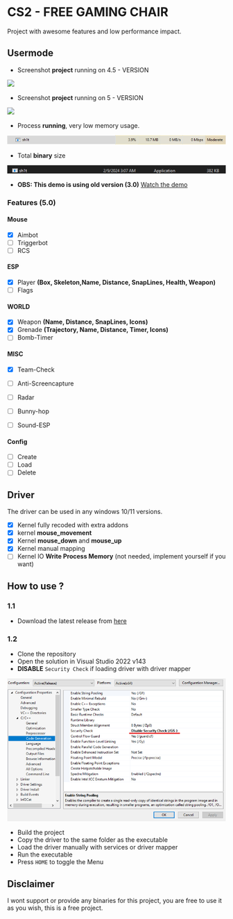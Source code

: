 # CS2 - FREE GAMING CHAIR 

Project with awesome features and low performance impact.

## Usermode

- Screenshot **project** running on 4.5 - VERSION 
<img src="./examples/bostil.png">

- Screenshot **project** running on 5 - VERSION 
<img src="./examples/bostil_5.png">

- Process  **running**, very low memory usage.
<img src="./examples/running.png">

- Total **binary** size 
<img src="./examples/size.png">

- **OBS: This demo is using old version (3.0)**
<a target="_blank" href="https://streamable.com/g937bg">Watch the demo</a>

### Features (5.0)

#### Mouse
- [x] Aimbot
- [ ] Triggerbot
- [ ] RCS

#### ESP
- [x] Player **(Box, Skeleton,Name, Distance, SnapLines, Health, Weapon)**
- [ ] Flags

#### WORLD
- [x] Weapon **(Name, Distance, SnapLines, Icons)**
- [x] Grenade **(Trajectory, Name, Distance, Timer, Icons)**
- [ ] Bomb-Timer

#### MISC
- [x] Team-Check
- [ ] Anti-Screencapture
- [ ] Radar
- [ ] Bunny-hop
- [ ] Sound-ESP


#### Config
- [ ] Create
- [ ] Load
- [ ] Delete

## Driver
The driver can be used in any windows 10/11 versions.

- [x] Kernel fully recoded with extra addons
- [x] kernel **mouse_movement** 
- [x] Kernel **mouse_down** and **mouse_up** 
- [x] Kernel manual mapping  
- [ ] Kernel IO **Write Process Memory** (not needed, implement yourself if you want)

## How to use ?
### 1.1
- Download the latest release from [here](https://www.infestation.com.br)

### 1.2

- Clone the repository
- Open the solution in Visual Studio 2022 v143
- **DISABLE** `Security Check` if loading driver with driver mapper

<img src="./examples/security_check.png">

- Build the project
- Copy the driver to the same folder as the executable
- Load the driver manually with services or driver mapper
- Run the executable
- Press `HOME` to toggle the Menu

## Disclaimer

I wont support or provide any binaries for this project, you are free to use it as you wish, this is a free project.

